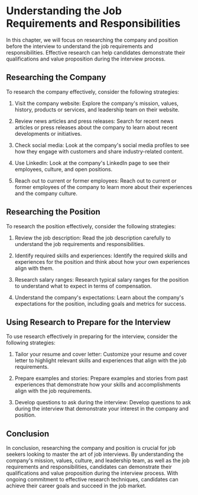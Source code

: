 Understanding the Job Requirements and Responsibilities
========================================================================================================

In this chapter, we will focus on researching the company and position before the interview to understand the job requirements and responsibilities. Effective research can help candidates demonstrate their qualifications and value proposition during the interview process.

Researching the Company
-----------------------

To research the company effectively, consider the following strategies:

1. Visit the company website: Explore the company's mission, values, history, products or services, and leadership team on their website.

2. Review news articles and press releases: Search for recent news articles or press releases about the company to learn about recent developments or initiatives.

3. Check social media: Look at the company's social media profiles to see how they engage with customers and share industry-related content.

4. Use LinkedIn: Look at the company's LinkedIn page to see their employees, culture, and open positions.

5. Reach out to current or former employees: Reach out to current or former employees of the company to learn more about their experiences and the company culture.

Researching the Position
------------------------

To research the position effectively, consider the following strategies:

1. Review the job description: Read the job description carefully to understand the job requirements and responsibilities.

2. Identify required skills and experiences: Identify the required skills and experiences for the position and think about how your own experiences align with them.

3. Research salary ranges: Research typical salary ranges for the position to understand what to expect in terms of compensation.

4. Understand the company's expectations: Learn about the company's expectations for the position, including goals and metrics for success.

Using Research to Prepare for the Interview
-------------------------------------------

To use research effectively in preparing for the interview, consider the following strategies:

1. Tailor your resume and cover letter: Customize your resume and cover letter to highlight relevant skills and experiences that align with the job requirements.

2. Prepare examples and stories: Prepare examples and stories from past experiences that demonstrate how your skills and accomplishments align with the job requirements.

3. Develop questions to ask during the interview: Develop questions to ask during the interview that demonstrate your interest in the company and position.

Conclusion
----------

In conclusion, researching the company and position is crucial for job seekers looking to master the art of job interviews. By understanding the company's mission, values, culture, and leadership team, as well as the job requirements and responsibilities, candidates can demonstrate their qualifications and value proposition during the interview process. With ongoing commitment to effective research techniques, candidates can achieve their career goals and succeed in the job market.
